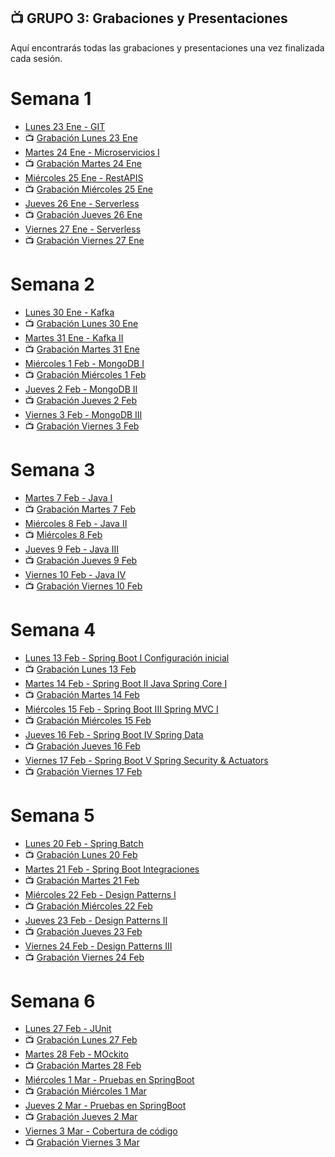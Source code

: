 ## 📺 GRUPO 3: Grabaciones y Presentaciones
Aquí encontrarás todas las grabaciones y presentaciones una vez finalizada cada sesión.

# Semana 1
- [Lunes 23 Ene - GIT](https://drive.google.com/file/d/18YeWwiAcLPZXGeCZsl8jyhqLz_gxCRnJ/view?usp=share_link)
- 📺 [Grabación Lunes 23 Ene](https://drive.google.com/file/d/1fF-QH0jJfpCKe_JJ-62sAqUWvJZzy3Hq/view?usp=sharing)
- [Martes 24 Ene - Microservicios I](https://drive.google.com/file/d/1K-f0UprpIpOuJ8sel61RRcTM-LE7d5AH/view?usp=share_link)
- 📺 [Grabación Martes 24 Ene](https://drive.google.com/file/d/1mQRQV-bDCTpkkjgMrxdlrue4JAA8kOCG/view?usp=sharing)
- [Miércoles 25 Ene - RestAPIS](https://drive.google.com/file/d/1lCDQF0MhQf8ezQn_Ylea7ES1uTQb3RwM/view?usp=sharing)
- 📺 [Grabación Miércoles 25 Ene](https://drive.google.com/file/d/1VNEnR2bf3FE1PggY3W8ll_hKOgNQZhn2/view?usp=sharing)
- [Jueves 26 Ene - Serverless](https://drive.google.com/file/d/1KnjHnUBt7gEDJRWVAdlRljqhS97fMsNi/view?usp=share_link)
- 📺 [Grabación Jueves 26 Ene](https://drive.google.com/file/d/1bu-qMZ2Nhq2ODQ3uLXq_3ulIUWvD3dls/view?usp=share_link)
- [Viernes 27 Ene - Serverless](https://drive.google.com/file/d/1KnjHnUBt7gEDJRWVAdlRljqhS97fMsNi/view?usp=share_link)
- 📺 [Grabación Viernes 27 Ene](https://drive.google.com/file/d/1_pJEhs39s540QNfcBaNsKCjPkr5PurRj/view?usp=share_link)

# Semana 2
- [Lunes 30 Ene - Kafka](https://drive.google.com/file/d/1IdKc9LZvsA8FrfcZZcM250lCXhB96L8J/view?usp=share_link)
- 📺 [Grabación Lunes 30 Ene](https://drive.google.com/file/d/1jzrOil2NmmkNgCXDfiE1DQYFGEuDasNQ/view?usp=sharing)
- [Martes 31 Ene - Kafka II](https://drive.google.com/file/d/1IdKc9LZvsA8FrfcZZcM250lCXhB96L8J/view?usp=share_link)
- 📺 [Grabación Martes 31 Ene](https://drive.google.com/file/d/1Fy0iRUtOW7lvTMVcZXBVd_fKWfc4Ccau/view?usp=sharing)
- [Miércoles 1 Feb - MongoDB I](https://drive.google.com/file/d/1yAUGb8HCQ_FfKKcpneyxVDTTF3KmcWNG/view?usp=share_link)
- 📺 [Grabación Miércoles 1 Feb](https://drive.google.com/file/d/1C6cjXr_736Croz-I_xnkTO7AHT8cD96M/view?usp=sharing)
- [Jueves 2 Feb - MongoDB II](https://drive.google.com/file/d/1nQir6fTVH27hnQKit7qS18gAPn_wcHGy/view?usp=share_link)
- 📺 [Grabación Jueves 2 Feb](https://drive.google.com/file/d/12rMmyLJ_Dogjp3I5r3KTUplQrbqeekgi/view?usp=sharing)
- [Viernes 3 Feb - MongoDB III](https://drive.google.com/file/d/1S1wIGMLDAuaWHPl4a8B8CXQKEvG-AYt1/view?usp=share_link)
- 📺 [Grabación Viernes 3 Feb](https://drive.google.com/file/d/1W97vUqY2xqpKBAoti3wJfMStFIQu0ui8/view?usp=sharing)

# Semana 3
- [Martes 7 Feb - Java I](https://drive.google.com/file/d/1Aj_-RG0sD8Yaq9c98Kwqn7e6Q1bJviFq/view?usp=sharing)
- 📺 [Grabación Martes 7 Feb](https://drive.google.com/file/d/1--JKxrSSWok71QDmpovssmSfuBMeiL-E/view?usp=sharing)
- [Miércoles 8 Feb - Java II](https://drive.google.com/file/d/1taZ4vBuh_kDXrPdINdqSjT5bVqCWbMJ2/view?usp=sharing)
- 📺 [Miércoles 8 Feb](https://drive.google.com/file/d/1vmTaQCxl3y2yRkDVOcx995VuG3g2Jfzn/view?usp=sharing)
- [Jueves 9 Feb - Java III](https://drive.google.com/file/d/15-bzix1BLrBlpv8I_zo7rf2IwU7hcQPT/view?usp=sharing)
- 📺 [Grabación Jueves 9 Feb](https://drive.google.com/file/d/1Dk1Gk5cbwboPcaCxM0OAIenRO2tOnLbE/view?usp=sharing)
-  [Viernes 10 Feb - Java IV](https://drive.google.com/file/d/1x7vV11xlxhfWVIfe764GiAKfU6kb95hq/view?usp=sharing)
- 📺 [Grabación Viernes 10 Feb](https://drive.google.com/file/d/1DuGbgkRk5I0e9KMbGpv3_4R91edJAP-L/view?usp=share_link)

# Semana 4
- [Lunes 13 Feb - Spring Boot I Configuración inicial](https://drive.google.com/file/d/1UsmE88UUePXJoxvctCtAPzTITVVL-Rfp/view?usp=sharing)
- 📺 [Grabación Lunes 13 Feb](https://drive.google.com/file/d/1t18-R1CxXEY2IbGzZ4JaNxygGmgajokZ/view?usp=sharing)
- [Martes 14 Feb - Spring Boot II Java Spring Core I](https://drive.google.com/file/d/1DovOyJTc373rFphmnEfcOTHvX-GmHV2o/view?usp=sharing)
- 📺 [Grabación Martes 14 Feb](https://drive.google.com/file/d/12eW0QIsJ9l2v25Y6RqeEHgscle-kgRiT/view?usp=sharing)
- [Miércoles 15 Feb - Spring Boot III Spring MVC I](https://drive.google.com/file/d/1D4NUOQQdh5YfSjK-LnE7mHWXEKGBUNS9/view?usp=share_link)
- 📺 [Grabación Miércoles 15 Feb](https://drive.google.com/file/d/1FSxGP0Jx-8_qunkGkV26y0Z4RqNdpuK8/view?usp=share_link)
- [Jueves 16 Feb - Spring Boot IV Spring Data](https://drive.google.com/file/d/1kZki-_tENKVmroFGTR42n_4IcwYNmCBb/view?usp=sharing)
- 📺 [Grabación Jueves 16 Feb](https://drive.google.com/file/d/1c8Tz-OBaofkfBbYIYGxUxxjvpbT2abQv/view?usp=share_link)
-  [Viernes 17 Feb - Spring Boot V Spring Security & Actuators](https://drive.google.com/file/d/1iomPdyGYuld2ZX6Qi6tPAmwblH3B-Com/view?usp=sharing)
- 📺 [Grabación Viernes 17 Feb](https://drive.google.com/file/d/1-jTxdBYqRpvC3lhM7N1pIucOSEJkDxue/view?usp=sharing)

# Semana 5
- [Lunes 20 Feb - Spring Batch](https://drive.google.com/file/d/193-5idZoZLPtFqASxqtzpsdPFkTk85jU/view?usp=share_link)
- 📺 [Grabación Lunes 20 Feb](https://drive.google.com/file/d/1tbbcYkPxNl4NLAKVfpvg8fNWMGqCBg0D/view?usp=sharing)
- [Martes 21 Feb - Spring Boot Integraciones](https://drive.google.com/file/d/19ob0mCN931EprgopcSxFKRSfzHdzQ6w9/view?usp=share_link)
- 📺 [Grabación Martes 21 Feb](https://drive.google.com/file/d/1bCBgbYAWV4_A9I6fXx62Q5OXI41wzgRl/view?usp=sharing)
- [Miércoles 22 Feb - Design Patterns I](https://drive.google.com/file/d/1S3UGXHT-f7X7V8r5SO54VJTscdldjW7m/view?usp=share_link)
- 📺 [Grabación Miércoles 22 Feb](https://drive.google.com/file/d/1fYtRpDmSEZVK_EaxMB_WE5b1OQrT6UD-/view?usp=sharing)
- [Jueves 23 Feb - Design Patterns II](https://drive.google.com/file/d/1erQLqdwcFyVzlP07RztgFmr3cs7TYw-S/view?usp=share_link)
- 📺 [Grabación Jueves 23 Feb](https://drive.google.com/file/d/1cLeb4osrJ6cat1Mj-c4tYPPiZIhzM1mR/view?usp=sharing)
-  [Viernes 24 Feb - Design Patterns III](https://drive.google.com/file/d/1aDlADi6E6M1H4jaQ423XRc-1x_faZzg2/view?usp=sharing)
- 📺 [Grabación Viernes 24 Feb](https://drive.google.com/file/d/1w9h1Nqn0yP5IlW3Kx_UbHOMcFblSAoAh/view?usp=sharing)

# Semana 6
- [Lunes 27 Feb - JUnit](https://drive.google.com/file/d/10sRalSV3ymIpfBTwo284-SmDF8g88ZOy/view?usp=share_link)
- 📺 [Grabación Lunes 27 Feb](https://drive.google.com/file/d/15t8oeekYK8EGOJwvqwbUfjC4YauK3sJe/view?usp=sharing)
- [Martes 28 Feb - MOckito](https://drive.google.com/file/d/1YldkBoRayiMXchlUUaY-IRM1jtJfEiHD/view?usp=share_link)
- 📺 [Grabación Martes 28 Feb](https://drive.google.com/file/d/1bzUrM5sDnNKOvL0Iir85i6T9797TpBoN/view?usp=sharing)
- [Miércoles 1 Mar - Pruebas en SpringBoot](https://drive.google.com/file/d/1WDSbqLb45wGZuvK5VKBta7N6P0kV-d5f/view?usp=share_link)
- 📺 [Grabación Miércoles 1 Mar](https://drive.google.com/file/d/1S9O7_3t8dV-A-8kJLW0-iH34ldywEeKU/view?usp=sharing)
- [Jueves 2 Mar - Pruebas en SpringBoot](https://drive.google.com/file/d/1WDSbqLb45wGZuvK5VKBta7N6P0kV-d5f/view?usp=share_link)
- 📺 [Grabación Jueves 2 Mar]()
-  [Viernes 3 Mar - Cobertura de código](https://drive.google.com/file/d/113cY8oFdMYGcEBqeTCqyMLTAdpyfnROx/view?usp=sharing)
- 📺 [Grabación Viernes 3 Mar]()
